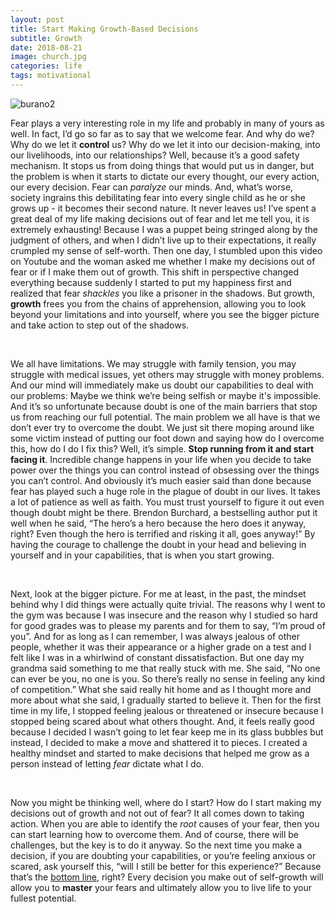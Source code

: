 ```yaml
---
layout: post
title: Start Making Growth-Based Decisions
subtitle: Growth
date: 2018-08-21
image: church.jpg
categories: life
tags: motivational
---
```


![burano2](resources/images/polaroids/post-images/burano2.jpg)

Fear plays a very interesting role in my life and probably in many of yours as well. In fact, I’d go so far as to say that we welcome fear. And why do we? Why do we let it **control** us? Why do we let it into our decision-making, into our livelihoods, into our relationships? Well, because it’s a good safety mechanism. It stops us from doing things that would put us in danger, but the problem is when it starts to dictate our every thought, our every action, our every decision. Fear can *paralyze* our minds. And, what’s worse, society ingrains this debilitating fear into every single child as he or she grows up - it becomes their second nature. It never leaves us!  I’ve spent a great deal of my life making decisions out of fear and let me tell you, it is extremely exhausting! Because I was a puppet being stringed along by the judgment of others, and when I didn’t live up to their expectations, it really crumpled my sense of self-worth. Then one day, I stumbled upon this video on Youtube and the woman asked me whether I make my decisions out of fear or if I make them out of growth. This shift in perspective changed everything because suddenly I started to put my happiness first and realized that fear *shackles* you like a prisoner in the shadows. But growth, **growth** frees you from the chains of apprehension, allowing you to look beyond your limitations and into yourself, where you see the bigger picture and take action to step out of the shadows. 

 <br/>

We all have limitations. We may struggle with family tension, you may struggle with medical issues, yet others may struggle with money problems. And our mind will immediately make us doubt our capabilities to deal with our problems: Maybe we think we’re being selfish or maybe it's impossible. And it’s so unfortunate because doubt is one of the main barriers that stop us from reaching our full potential. The main problem we all have is that we don’t ever try to overcome the doubt. We just sit there moping around like some victim instead of putting our foot down and saying how do I overcome this, how do I do I fix this? Well, it’s simple. **Stop running from it and start facing it**. Incredible change happens in your life when you decide to take power over the things you can control instead of obsessing over the things you can’t control.  And obviously it’s much easier said than done because fear has played such a huge role in the plague of doubt in our lives. It takes a lot of patience as well as faith. You must trust yourself to figure it out even though doubt might be there. Brendon Burchard, a bestselling author put it well when he said, “The hero’s a hero because the hero does it anyway, right? Even though the hero is terrified and risking it all, goes anyway!” By having the courage to challenge the doubt in your head and believing in yourself and in your capabilities, that is when you start growing. 

 <br/>

Next, look at the bigger picture. For me at least, in the past, the mindset behind why I did things were actually quite trivial. The reasons why I went to the gym was because I was insecure and the reason why I studied so hard for good grades was to please my parents and for them to say, “I’m proud of you”. And for as long as I can remember, I was always jealous of other people, whether it was their appearance or a higher grade on a test and I felt like I was in a whirlwind of constant dissatisfaction. But one day my grandma said something to me that really stuck with me. She said, “No one can ever be you, no one is you. So there’s really no sense in feeling any kind of competition.” What she said really hit home and as I thought more and more about what she said, I gradually started to believe it. Then for the first time in my life, I stopped feeling jealous or threatened or insecure because I stopped being scared about what others thought. And, it feels really good because I decided I wasn’t going to let fear keep me in its glass bubbles but instead, I decided to make a move and shattered it to pieces. I created a healthy mindset and started to make decisions that helped me grow as a person instead of letting  *fear* dictate what I do.

 <br/>

Now you might be thinking well, where do I start? How do I start making my decisions out of growth and not out of fear? It all comes down to taking action. When you are able to identify the *root* causes of your fear, then you can start learning how to overcome them. And of course, there will be challenges, but the key is to do it anyway. So the next time you make a decision, if you are doubting your capabilities, or you’re feeling anxious or scared, ask yourself this, “will I still be better for this experience?” Because that’s the <u>bottom line</u>, right? Every decision you make out of self-growth will allow you to **master** your fears and ultimately allow you to live life to your fullest potential.

 

 

 

 